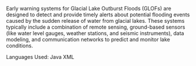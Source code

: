 Early warning systems for Glacial Lake Outburst Floods (GLOFs) are designed to detect and provide timely alerts about potential flooding events caused by the sudden release of water from glacial lakes. These systems typically include a combination of remote sensing, ground-based sensors (like water level gauges, weather stations, and seismic instruments), data modeling, and communication networks to predict and monitor lake conditions.

Languages Used:
Java
XML
